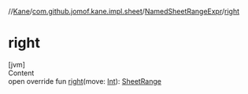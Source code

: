 //[Kane](../../index.md)/[com.github.jomof.kane.impl.sheet](../index.md)/[NamedSheetRangeExpr](index.md)/[right](right.md)



# right  
[jvm]  
Content  
open override fun [right](right.md)(move: [Int](https://kotlinlang.org/api/latest/jvm/stdlib/kotlin/-int/index.html)): [SheetRange](../-sheet-range/index.md)  



